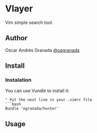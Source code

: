 Vlayer
======
Vim simple search tool.

## Author
Oscar Andrés Granada [@oagranada](http://twitter.com/oagranada)

## Install 
### Instalation
You can use Vundle to install it:
```vim
" Put the next line in your .vimrc file
```bash
Bundle 'ogranada/hunter'
```

## Usage

